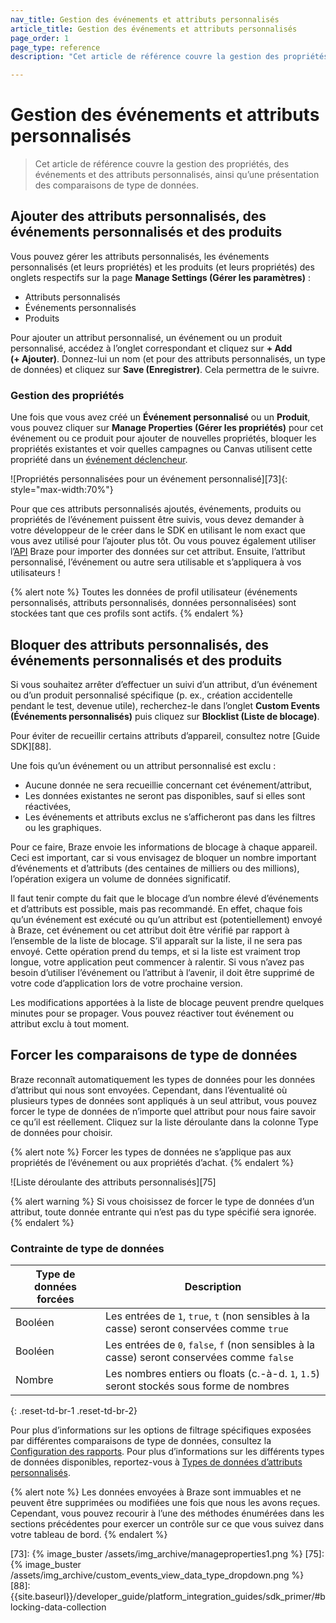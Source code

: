 ```yaml
---
nav_title: Gestion des événements et attributs personnalisés
article_title: Gestion des événements et attributs personnalisés
page_order: 1
page_type: reference
description: "Cet article de référence couvre la gestion des propriétés, des événements et des attributs personnalisés, ainsi qu’une présentation des comparaisons de type de données."

---
```


# Gestion des événements et attributs personnalisés

> Cet article de référence couvre la gestion des propriétés, des événements et des attributs personnalisés, ainsi qu’une présentation des comparaisons de type de données.

## Ajouter des attributs personnalisés, des événements personnalisés et des produits

Vous pouvez gérer les attributs personnalisés, les événements personnalisés (et leurs propriétés) et les produits (et leurs propriétés) des onglets respectifs sur la page **Manage Settings (Gérer les paramètres)** :

- Attributs personnalisés
- Événements personnalisés
- Produits

Pour ajouter un attribut personnalisé, un événement ou un produit personnalisé, accédez à l’onglet correspondant et cliquez sur **+ Add (+ Ajouter)**. Donnez-lui un nom (et pour des attributs personnalisés, un type de données) et cliquez sur **Save (Enregistrer)**. Cela permettra de le suivre.

### Gestion des propriétés

Une fois que vous avez créé un **Événement personnalisé** ou un **Produit**, vous pouvez cliquer sur **Manage Properties (Gérer les propriétés)** pour cet événement ou ce produit pour ajouter de nouvelles propriétés, bloquer les propriétés existantes et voir quelles campagnes ou Canvas utilisent cette propriété dans un [événement déclencheur]({{site.baseurl}}/user_guide/engagement_tools/campaigns/scheduling_and_organizing/delivery_types/triggered_delivery/#step-1-select-a-trigger-event).

![Propriétés personnalisées pour un événement personnalisé][73]{: style="max-width:70%"}

Pour que ces attributs personnalisés ajoutés, événements, produits ou propriétés de l’événement puissent être suivis, vous devez demander à votre développeur de le créer dans le SDK en utilisant le nom exact que vous avez utilisé pour l’ajouter plus tôt. Ou vous pouvez également utiliser l’[API]({{site.baseurl}}/api/basics/) Braze pour importer des données sur cet attribut. Ensuite, l’attribut personnalisé, l’événement ou autre sera utilisable et s’appliquera à vos utilisateurs !

{% alert note %}
Toutes les données de profil utilisateur (événements personnalisés, attributs personnalisés, données personnalisées) sont stockées tant que ces profils sont actifs.
{% endalert %}

## Bloquer des attributs personnalisés, des événements personnalisés et des produits

Si vous souhaitez arrêter d’effectuer un suivi d’un attribut, d’un événement ou d’un produit personnalisé spécifique (p. ex., création accidentelle pendant le test, devenue utile), recherchez-le dans l’onglet **Custom Events (Événements personnalisés)** puis cliquez sur **Blocklist (Liste de blocage)**.

Pour éviter de recueillir certains attributs d’appareil, consultez notre [Guide SDK][88].

Une fois qu’un événement ou un attribut personnalisé est exclu :

- Aucune donnée ne sera recueillie concernant cet événement/attribut,
- Les données existantes ne seront pas disponibles, sauf si elles sont réactivées,
- Les événements et attributs exclus ne s’afficheront pas dans les filtres ou les graphiques.

Pour ce faire, Braze envoie les informations de blocage à chaque appareil. Ceci est important, car si vous envisagez de bloquer un nombre important d’événements et d’attributs (des centaines de milliers ou des millions), l’opération exigera un volume de données significatif.

Il faut tenir compte du fait que le blocage d’un nombre élevé d’événements et d’attributs est possible, mais pas recommandé. En effet, chaque fois qu’un événement est exécuté ou qu’un attribut est (potentiellement) envoyé à Braze, cet événement ou cet attribut doit être vérifié par rapport à l’ensemble de la liste de blocage. S’il apparaît sur la liste, il ne sera pas envoyé. Cette opération prend du temps, et si la liste est vraiment trop longue, votre application peut commencer à ralentir. Si vous n’avez pas besoin d’utiliser l’événement ou l’attribut à l’avenir, il doit être supprimé de votre code d’application lors de votre prochaine version.

Les modifications apportées à la liste de blocage peuvent prendre quelques minutes pour se propager. Vous pouvez réactiver tout événement ou attribut exclu à tout moment.

## Forcer les comparaisons de type de données

Braze reconnaît automatiquement les types de données pour les données d’attribut qui nous sont envoyées. Cependant, dans l’éventualité où plusieurs types de données sont appliqués à un seul attribut, vous pouvez forcer le type de données de n’importe quel attribut pour nous faire savoir ce qu’il est réellement. Cliquez sur la liste déroulante dans la colonne Type de données pour choisir.

{% alert note %} Forcer les types de données ne s’applique pas aux propriétés de l’événement ou aux propriétés d’achat. {% endalert %}

![Liste déroulante des attributs personnalisés][75]

{% alert warning %}
Si vous choisissez de forcer le type de données d’un attribut, toute donnée entrante qui n’est pas du type spécifié sera ignorée.
{% endalert %}

### Contrainte de type de données

| Type de données forcées | Description |
|------------------|-------------|
| Booléen | Les entrées de `1`, `true`, `t` (non sensibles à la casse) seront conservées comme `true` |
| Booléen | Les entrées de `0`, `false`, `f` (non sensibles à la casse) seront conservées comme `false` |
| Nombre | Les nombres entiers ou floats (c.-à-d. `1`, `1.5`) seront stockés sous forme de nombres |
{: .reset-td-br-1 .reset-td-br-2}

Pour plus d’informations sur les options de filtrage spécifiques exposées par différentes comparaisons de type de données, consultez la [Configuration des rapports][43]. Pour plus d’informations sur les différents types de données disponibles, reportez-vous à [Types de données d’attributs personnalisés][44].

{% alert note %}
Les données envoyées à Braze sont immuables et ne peuvent être supprimées ou modifiées une fois que nous les avons reçues. Cependant, vous pouvez recourir à l’une des méthodes énumérées dans les sections précédentes pour exercer un contrôle sur ce que vous suivez dans votre tableau de bord.
{% endalert %}


[43]: {{site.baseurl}}/user_guide/data_and_analytics/configuring_reporting/#configuring-reporting
[44]: {{site.baseurl}}/user_guide/data_and_analytics/custom_data/custom_attributes/#custom-attribute-data-types
[73]: {% image_buster /assets/img_archive/manageproperties1.png %}
[75]: {% image_buster /assets/img_archive/custom_events_view_data_type_dropdown.png %}
[88]: {{site.baseurl}}/developer_guide/platform_integration_guides/sdk_primer/#blocking-data-collection
